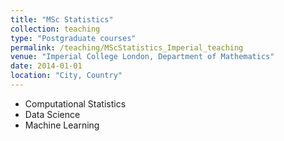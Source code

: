 ```yaml
---
title: "MSc Statistics"
collection: teaching
type: "Postgraduate courses"
permalink: /teaching/MScStatistics_Imperial_teaching
venue: "Imperial College London, Department of Mathematics"
date: 2014-01-01
location: "City, Country"
---
```


- Computational Statistics
- Data Science
- Machine Learning